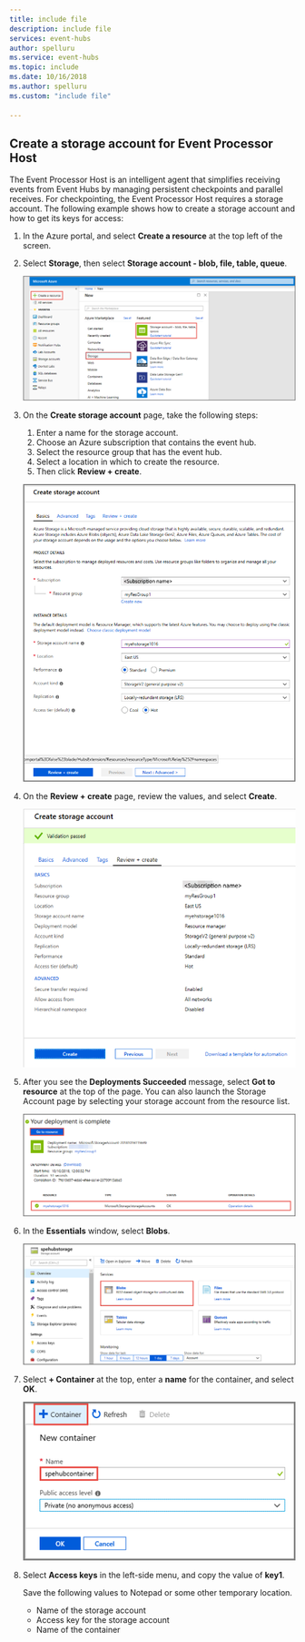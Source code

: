 ```yaml
---
title: include file
description: include file
services: event-hubs
author: spelluru
ms.service: event-hubs
ms.topic: include
ms.date: 10/16/2018
ms.author: spelluru
ms.custom: "include file"

---
```


## Create a storage account for Event Processor Host
The Event Processor Host is an intelligent agent that simplifies receiving events from Event Hubs by managing persistent checkpoints and parallel receives. For checkpointing, the Event Processor Host requires a storage account. The following example shows how to create a storage account and how to get its keys for access:

1. In the Azure portal, and select **Create a resource** at the top left of the screen.

2. Select **Storage**, then select **Storage account - blob, file, table, queue**.
   
    ![Select Storage Account](./media/event-hubs-create-storage/create-storage1.png)

3. On the **Create storage account** page, take the following steps: 

    1. Enter a name for the storage account. 
    2. Choose an Azure subscription that contains the event hub.
    3. Select the resource group that has the event hub.
    4. Select a location in which to create the resource. 
    5. Then click **Review + create**.
   
    ![Create storage account - page](./media/event-hubs-create-storage/create-storage2.png)

4. On the **Review + create** page, review the values, and select **Create**. 

    ![Review storage account settings and create](./media/event-hubs-create-storage/review-create-storage-account.png)
5. After you see the **Deployments Succeeded** message, select **Got to resource** at the top of the page. You can also launch the Storage Account page by selecting your storage account from the resource list.  

    ![Select the storage account from deployment](./media/event-hubs-create-storage/select-storage-deployment.png) 
7. In the **Essentials** window, select **Blobs**. 

    ![Select the Blobs service](./media/event-hubs-create-storage/select-blobs-service.png)
1. Select **+ Container** at the top, enter a **name** for the container, and select **OK**. 

    ![Create a blob container](./media/event-hubs-create-storage/create-blob-container.png)
1. Select **Access keys** in the left-side menu, and copy the value of **key1**. 

    Save the following values to Notepad or some other temporary location.
    - Name of the storage account
    - Access key for the storage account
    - Name of the container